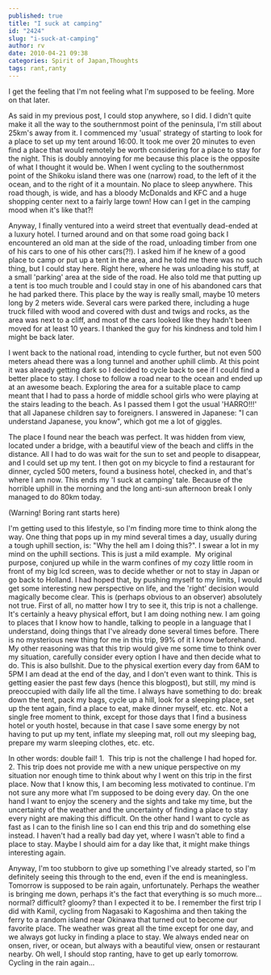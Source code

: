 ```yaml
---
published: true
title: "I suck at camping"
id: "2424"
slug: "i-suck-at-camping"
author: rv
date: 2010-04-21 09:38
categories: Spirit of Japan,Thoughts
tags: rant,ranty
---
```

I get the feeling that I'm not feeling what I'm supposed to be feeling. More on that later.

As said in my previous post, I could stop anywhere, so I did. I didn't quite make it all the way to the southernmost point of the peninsula, I'm still about 25km's away from it. I commenced my 'usual' strategy of starting to look for a place to set up my tent around 16:00. It took me over 20 minutes to even find a place that would remotely be worth considering for a place to stay for the night. This is doubly annoying for me because this place is the opposite of what I thought it would be. When I went cycling to the southernmost point of the Shikoku island there was one (narrow) road, to the left of it the ocean, and to the right of it a mountain. No place to sleep anywhere. This road though, is wide, and has a bloody McDonalds and KFC and a huge shopping center next to a fairly large town! How can I get in the camping mood when it's like that?!

Anyway, I finally ventured into a weird street that eventually dead-ended at a luxury hotel. I turned around and on that some road going back I encountered an old man at the side of the road, unloading timber from one of his cars to one of his other cars(?!). I asked him if he knew of a good place to camp or put up a tent in the area, and he told me there was no such thing, but I could stay here. Right here, where he was unloading his stuff, at a small 'parking' area at the side of the road. He also told me that putting up a tent is too much trouble and I could stay in one of his abandoned cars that he had parked there. This place by the way is really small, maybe 10 meters long by 2 meters wide. Several cars were parked there, including a huge truck filled with wood and covered with dust and twigs and rocks, as the area was next to a cliff, and most of the cars looked like they hadn't been moved for at least 10 years. I thanked the guy for his kindness and told him I might be back later.

I went back to the national road, intending to cycle further, but not even 500 meters ahead there was a long tunnel and another uphill climb. At this point it was already getting dark so I decided to cycle back to see if I could find a better place to stay. I chose to follow a road near to the ocean and ended up at an awesome beach. Exploring the area for a suitable place to camp meant that I had to pass a horde of middle school girls who were playing at the stairs leading to the beach. As I passed them I got the usual 'HARRO!!!' that all Japanese children say to foreigners. I answered in Japanese: "I can understand Japanese, you know", which got me a lot of giggles.

The place I found near the beach was perfect. It was hidden from view, located under a bridge, with a beautiful view of the beach and cliffs in the distance. All I had to do was wait for the sun to set and people to disappear, and I could set up my tent. I then got on my bicycle to find a restaurant for dinner, cycled 500 meters, found a business hotel, checked in, and that's where I am now. This ends my 'I suck at camping' tale. Because of the horrible uphill in the morning and the long anti-sun afternoon break I only managed to do 80km today.

(Warning! Boring rant starts here)

I'm getting used to this lifestyle, so I'm finding more time to think along the way. One thing that pops up in my mind several times a day, usually during a tough uphill section, is: "Why the hell am I doing this?". I swear a lot in my mind on the uphill sections. This is just a mild example.  My original purpose, conjured up while in the warm confines of my cozy little room in front of my big lcd screen, was to decide whether or not to stay in Japan or go back to Holland. I had hoped that, by pushing myself to my limits, I would get some interesting new perspective on life, and the 'right' decision would magically become clear. This is (perhaps obvious to an observer) absolutely not true. First of all, no matter how I try to see it, this trip is not a challenge. It's certainly a heavy physical effort, but I am doing nothing new. I am going to places that I know how to handle, talking to people in a language that I understand, doing things that I've already done several times before. There is no mysterious new thing for me in this trip, 99% of it I know beforehand. My other reasoning was that this trip would give me some time to think over my situation, carefully consider every option I have and then decide what to do. This is also bullshit. Due to the physical exertion every day from 6AM to 5PM I am dead at the end of the day, and I don't even want to think. This is getting easier the past few days (hence this blogpost), but still, my mind is preoccupied with daily life all the time. I always have something to do: break down the tent, pack my bags, cycle up a hill, look for a sleeping place, set up the tent again, find a place to eat, make dinner myself, etc. etc. Not a single free moment to think, except for those days that I find a business hotel or youth hostel, because in that case I save some energy by not having to put up my tent, inflate my sleeping mat, roll out my sleeping bag, prepare my warm sleeping clothes, etc. etc.

In other words: double fail! 1.  This trip is not the challenge I had hoped for. 2. This trip does not provide me with a new unique perspective on my situation nor enough time to think about why I went on this trip in the first place. Now that I know this, I am becoming less motivated to continue. I'm not sure any more what I'm supposed to be doing every day. On the one hand I want to enjoy the scenery and the sights and take my time, but the uncertainty of the weather and the uncertainty of finding a place to stay every night are making this difficult. On the other hand I want to cycle as fast as I can to the finish line so I can end this trip and do something else instead. I haven't had a really bad day yet, where I wasn't able to find a place to stay. Maybe I should aim for a day like that, it might make things interesting again.

Anyway, I'm too stubborn to give up something I've already started, so I'm definitely seeing this through to the end, even if the end is meaningless. Tomorrow is supposed to be rain again, unfortunately. Perhaps the weather is bringing me down, perhaps it's the fact that everything is so much more... normal? difficult? gloomy? than I expected it to be. I remember the first trip I did with Kamil, cycling from Nagasaki to Kagoshima and then taking the ferry to a random island near Okinawa that turned out to become our favorite place. The weather was great all the time except for one day, and we always got lucky in finding a place to stay. We always ended near on onsen, river, or ocean, but always with a beautiful view, onsen or restaurant nearby. Oh well, I should stop ranting, have to get up early tomorrow. Cycling in the rain again...